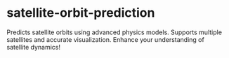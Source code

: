 # satellite-orbit-prediction
Predicts satellite orbits using advanced physics models. Supports multiple satellites and accurate visualization. Enhance your understanding of satellite dynamics!

